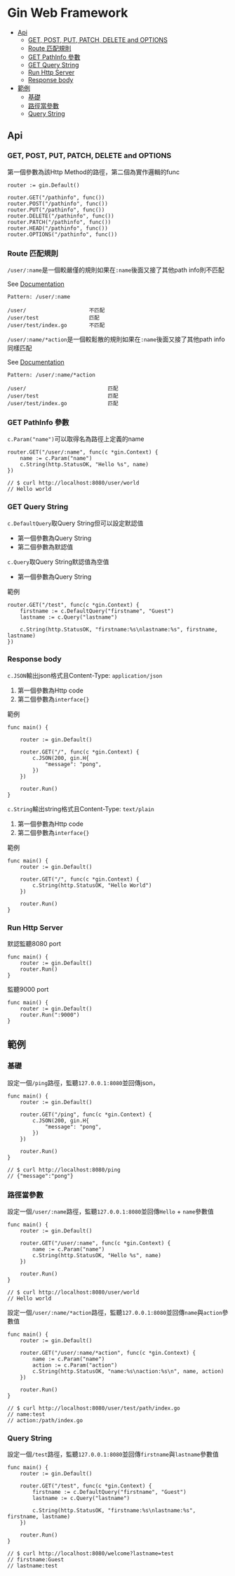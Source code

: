 # Gin Web Framework

- [Api](#Api)
    - [GET, POST, PUT, PATCH, DELETE and OPTIONS](#get-post-put-patch-delete-and-options)
    - [Route 匹配規則](#Route-匹配規則)
    - [GET PathInfo 參數](#GET-PathInfo-參數)
    - [GET Query String](#GET-Query-String)
    - [Run Http Server](#Run-Http-Server)
    - [Response body](#Response-body)
- [範例](#範例)
    - [基礎](#基礎)
    - [路徑當參數](#路徑當參數)
    - [Query String](#Query-String)

## Api

### GET, POST, PUT, PATCH, DELETE and OPTIONS

第一個參數為該Http Method的路徑，第二個為實作邏輯的func

    router := gin.Default()

	router.GET("/pathinfo", func())
	router.POST("/pathinfo", func())
	router.PUT("/pathinfo", func())
	router.DELETE("/pathinfo", func())
	router.PATCH("/pathinfo", func())
	router.HEAD("/pathinfo", func())
	router.OPTIONS("/pathinfo", func())

### Route 匹配規則

`/user/:name`是一個較嚴僅的規則如果在`:name`後面又接了其他path info則不匹配

See [Documentation](https://github.com/julienschmidt/httprouter#named-parameters)

    Pattern: /user/:name

    /user/                    不匹配
    /user/test                匹配
    /user/test/index.go       不匹配

`/user/:name/*action`是一個較鬆散的規則如果在`:name`後面又接了其他path info同樣匹配

See [Documentation](https://github.com/julienschmidt/httprouter#catch-all-parameters)

    Pattern: /user/:name/*action

    /user/                          匹配
    /user/test                      匹配
    /user/test/index.go             匹配

### GET PathInfo 參數

`c.Param("name")`可以取得名為路徑上定義的name

    router.GET("/user/:name", func(c *gin.Context) {
        name := c.Param("name")
        c.String(http.StatusOK, "Hello %s", name)
    })

    // $ curl http://localhost:8080/user/world 
    // Hello world

### GET Query String

`c.DefaultQuery`取Query String但可以設定默認值

* 第一個參數為Query String
* 第二個參數為默認值

`c.Query`取Query String默認值為空值

* 第一個參數為Query String

範例

    router.GET("/test", func(c *gin.Context) {
        firstname := c.DefaultQuery("firstname", "Guest")
        lastname := c.Query("lastname")

        c.String(http.StatusOK, "firstname:%s\nlastname:%s", firstname, lastname)
    })

### Response body

`c.JSON`輸出json格式且Content-Type: `application/json`

1. 第一個參數為Http code 
2. 第二個參數為`interface{}`

範例

    func main() {
    
        router := gin.Default()

        router.GET("/", func(c *gin.Context) {
            c.JSON(200, gin.H{
                "message": "pong",
            })
        })

        router.Run() 
    }

`c.String`輸出string格式且Content-Type: `text/plain`

1. 第一個參數為Http code 
2. 第二個參數為`interface{}`

範例

    func main() {
        router := gin.Default()

        router.GET("/", func(c *gin.Context) {
            c.String(http.StatusOK, "Hello World")
        })

        router.Run()
    }

### Run Http Server

默認監聽8080 port

    func main() {
        router := gin.Default()
        router.Run()
    }

監聽9000 port

    func main() {
        router := gin.Default()
        router.Run(":9000")
    }


## 範例

### 基礎

設定一個`/ping`路徑，監聽`127.0.0.1:8080`並回傳json，

    func main() {
        router := gin.Default()

        router.GET("/ping", func(c *gin.Context) {
            c.JSON(200, gin.H{
                "message": "pong",
            })
        })

        router.Run() 
    }

    // $ curl http://localhost:8080/ping     
    // {"message":"pong"}

### 路徑當參數

設定一個`/user/:name`路徑，監聽`127.0.0.1:8080`並回傳`Hello` + `name`參數值

    func main() {
        router := gin.Default()

        router.GET("/user/:name", func(c *gin.Context) {
            name := c.Param("name")
            c.String(http.StatusOK, "Hello %s", name)
        })

        router.Run()
    }

    // $ curl http://localhost:8080/user/world 
    // Hello world

設定一個`/user/:name/*action`路徑，監聽`127.0.0.1:8080`並回傳`name`與`action`參數值

    func main() {
        router := gin.Default()

        router.GET("/user/:name/*action", func(c *gin.Context) {
            name := c.Param("name")
            action := c.Param("action")
            c.String(http.StatusOK, "name:%s\naction:%s\n", name, action)
        })

        router.Run()
    }

    // $ curl http://localhost:8080/user/test/path/index.go
    // name:test
    // action:/path/index.go

### Query String

設定一個`/test`路徑，監聽`127.0.0.1:8080`並回傳`firstname`與`lastname`參數值

    func main() {
        router := gin.Default()

        router.GET("/test", func(c *gin.Context) {
            firstname := c.DefaultQuery("firstname", "Guest")
            lastname := c.Query("lastname")

            c.String(http.StatusOK, "firstname:%s\nlastname:%s", firstname, lastname)
        })
        
        router.Run()
    }

    // $ curl http://localhost:8080/welcome?lastname=test
    // firstname:Guest
    // lastname:test